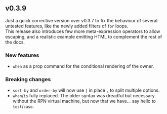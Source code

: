 ## v0.3.9

Just a quick corrective version over v0.3.7 to fix the behaviour of several untested features, like the newly added filters of `for` loops.  
This release also introduces few more meta-expression operators to allow escaping, and a realistic example emitting HTML to complement the rest of the docs.

### New features

- `when` as a prop command for the conditional rendering of the owner.

### Breaking changes

- `sort-by` and `order-by` will now use `|` in place `,` to split multiple options.
- `when`/`is` fully replaced. The older syntax was dreadful but necessary without the RPN virtual machine, but now that we have... say hello to `test`/`case`.

